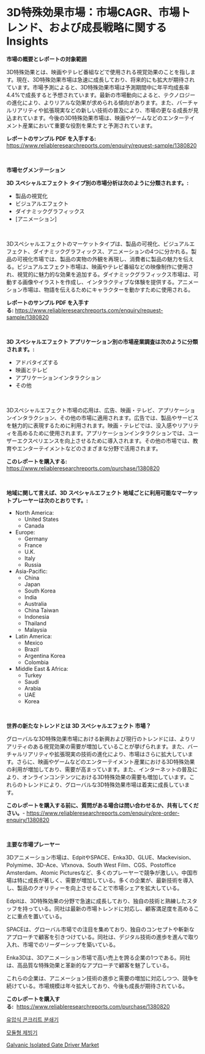 <p><h1>3D特殊効果市場：市場CAGR、市場トレンド、および成長戦略に関するInsights</h1></p><p><strong>市場の概要とレポートの対象範囲</strong></p>
<p><p>3D特殊効果とは、映画やテレビ番組などで使用される視覚効果のことを指します。現在、3D特殊効果市場は急速に成長しており、将来的にも拡大が期待されています。市場予測によると、3D特殊効果市場は予測期間中に年平均成長率4.4%で成長すると予想されています。最新の市場動向によると、テクノロジーの進化により、よりリアルな効果が求められる傾向があります。また、バーチャルリアリティや拡張現実などの新しい技術の普及により、市場の更なる成長が見込まれています。今後の3D特殊効果市場は、映画やゲームなどのエンターテイメント産業において重要な役割を果たすと予測されています。</p></p>
<p><strong>レポートのサンプル PDF を入手する:</strong> <a href="https://www.reliableresearchreports.com/enquiry/request-sample/1380820">https://www.reliableresearchreports.com/enquiry/request-sample/1380820</a></p>
<p>&nbsp;</p>
<p><strong>市場セグメンテーション</strong></p>
<p><strong>3D スペシャルエフェクト タイプ別の市場分析は次のように分類されます。:</strong></p>
<p><ul><li>製品の視覚化</li><li>ビジュアルエフェクト</li><li>ダイナミックグラフィックス</li><li>[アニメーション]</li></ul></p>
<p>&nbsp;</p>
<p><p>3Dスペシャルエフェクトのマーケットタイプは、製品の可視化、ビジュアルエフェクト、ダイナミックグラフィックス、アニメーションの4つに分かれる。製品の可視化市場では、製品の実物の外観を再現し、消費者に製品の魅力を伝える。ビジュアルエフェクト市場は、映画やテレビ番組などの映像制作に使用され、視覚的に魅力的な効果を追加する。ダイナミックグラフィックス市場は、可動する画像やイラストを作成し、インタラクティブな体験を提供する。アニメーション市場は、物語を伝えるためにキャラクターを動かすために使用される。</p></p>
<p><strong>レポートのサンプル PDF を入手する:</strong>&nbsp;<a href="https://www.reliableresearchreports.com/enquiry/request-sample/1380820">https://www.reliableresearchreports.com/enquiry/request-sample/1380820</a></p>
<p>&nbsp;</p>
<p><strong> 3D スペシャルエフェクト アプリケーション別の市場産業調査は次のように分類されます。:</strong></p>
<p><ul><li>アドバタイズする</li><li>映画とテレビ</li><li>アプリケーションインタラクション</li><li>その他</li></ul></p>
<p>&nbsp;</p>
<p><p>3Dスペシャルエフェクト市場の応用は、広告、映画・テレビ、アプリケーションインタラクション、その他の市場に適用されます。広告では、製品やサービスを魅力的に表現するために利用されます。映画・テレビでは、没入感やリアリティを高めるために使用されます。アプリケーションインタラクションでは、ユーザーエクスペリエンスを向上させるために導入されます。その他の市場では、教育やエンターテイメントなどのさまざまな分野で活用されます。</p></p>
<p><strong>このレポートを購入する:</strong>&nbsp; <a href="https://www.reliableresearchreports.com/purchase/1380820">https://www.reliableresearchreports.com/purchase/1380820</a></p>
<p>&nbsp;</p>
<p><strong>地域に関して言えば、3D スペシャルエフェクト 地域ごとに利用可能なマーケットプレーヤーは次のとおりです。:</strong></p>
<p><ul>
    <li>
        North America:
        <ul>
            <li>United States</li>
            <li>Canada</li>
        </ul>
    </li>
    <li>
        Europe:
        <ul>
            <li>Germany</li>
            <li>France</li>
            <li>U.K.</li>
            <li>Italy</li>
            <li>Russia</li>
        </ul>
    </li>
    <li>
        Asia-Pacific:
        <ul>
            <li>China</li>
            <li>Japan</li>
            <li>South Korea</li>
            <li>India</li>
            <li>Australia</li>
            <li>China Taiwan</li>
            <li>Indonesia</li>
            <li>Thailand</li>
            <li>Malaysia</li>
        </ul>
    </li>
    <li>
        Latin America:
        <ul>
            <li>Mexico</li>
            <li>Brazil</li>
            <li>Argentina Korea</li>
            <li>Colombia</li>
        </ul>
    </li>
    <li>
        Middle East & Africa:
        <ul>
            <li>Turkey</li>
            <li>Saudi</li>
            <li>Arabia</li>
            <li>UAE</li>
            <li>Korea</li>
        </ul>
    </li>
    </ul></p>
<p>&nbsp;</p>
<p><strong>世界の新たなトレンドとは 3D スペシャルエフェクト 市場？</strong></p>
<p><p>グローバルな3D特殊効果市場における新興および現行のトレンドには、よりリアリティのある視覚効果の需要が増加していることが挙げられます。また、バーチャルリアリティや拡張現実の技術の進化により、市場はさらに拡大しています。さらに、映画やゲームなどのエンターテイメント産業における3D特殊効果の利用が増加しており、需要が高まっています。また、インターネットの普及により、オンラインコンテンツにおける3D特殊効果の需要も増加しています。これらのトレンドにより、グローバルな3D特殊効果市場は着実に成長しています。</p></p>
<p><strong>このレポートを購入する前に、質問がある場合は問い合わせるか、共有してください。</strong>- <a href="https://www.reliableresearchreports.com/enquiry/pre-order-enquiry/1380820">https://www.reliableresearchreports.com/enquiry/pre-order-enquiry/1380820</a></p>
<p>&nbsp;</p>
<p><strong>主要な市場プレーヤー</strong></p>
<p><p>3Dアニメーション市場は、EdpitやSPACE、Enka3D、GLUE、Mackevision、Polymime、3D-Ace、Vfxnova、South West Film、CGS、Postoffice Amsterdam、Atomic Picturesなど、多くのプレーヤーで競争が激しい。中国市場は特に成長が著しく、需要が増加している。多くの企業が、最新技術を導入し、製品のクオリティーを向上させることで市場シェアを拡大している。</p><p>Edpitは、3D特殊効果の分野で急速に成長しており、独自の技術と熟練したスタッフを持っている。同社は最新の市場トレンドに対応し、顧客満足度を高めることに重点を置いている。</p><p>SPACEは、グローバル市場での注目を集めており、独自のコンセプトや斬新なアプローチで顧客を引きつけている。同社は、デジタル技術の進歩を進んで取り入れ、市場でのリーダーシップを築いている。</p><p>Enka3Dは、3Dアニメーション市場で高い売上を誇る企業の1つである。同社は、高品質な特殊効果と革新的なアプローチで顧客を魅了している。</p><p>これらの企業は、アニメーション技術の進歩と需要の増加に対応しつつ、競争を続けている。市場規模は年々拡大しており、今後も成長が期待されている。</p></p>
<p><strong>このレポートを購入する:</strong>&nbsp;&nbsp;<a href="https://www.reliableresearchreports.com/purchase/1380820">https://www.reliableresearchreports.com/purchase/1380820</a></p>
<p><p><a href="https://medium.com/@kirby6567566/%EC%88%98%EC%95%95-%EC%BD%98%ED%81%AC%EB%A6%AC%ED%8A%B8-%ED%81%AC%EB%9F%AC%EC%85%94-%EC%8B%9C%EC%9E%A5%EC%9D%80-%EC%8B%9C%EC%9E%A5-%EC%A0%90%EC%9C%A0%EC%9C%A8-%ED%81%AC%EA%B8%B0-%EB%B0%8F-2031%EB%85%84%EA%B9%8C%EC%A7%80-%EC%98%88%EC%83%81%EB%90%98%EB%8A%94-%EC%98%88%EC%B8%A1%EC%97%90-%EC%B4%88%EC%A0%90%EC%9D%84-%EB%A7%9E%EC%B6%94%EA%B3%A0-%EC%9E%88%EC%8A%B5%EB%8B%88%EB%8B%A4-b2c5ef822e99">유압식 콘크리트 분쇄기</a></p><p><a href="https://medium.com/@wilsoniehn789562023/%EB%AA%A8%EB%93%88%ED%98%95-%EC%96%BC%EC%9D%8C-%EC%A0%9C%EC%A1%B0%EA%B8%B0-%EC%8B%9C%EC%9E%A5-%EC%8B%9C%EC%9E%A5-%EC%A0%90%EC%9C%A0%EC%9C%A8-%EC%8B%9C%EC%9E%A5-%EB%8F%99%ED%96%A5-%EB%B0%8F-%EB%AF%B8%EB%9E%98-%EC%84%B1%EC%9E%A5-%ED%83%90%EA%B5%AC-7849fcbc2c17">모듈형 제빙기</a></p><p><a href="https://medium.com/@joeyojholms5961/galvanic-isolated-gate-driver-market-outlook-industry-overview-and-forecast-2024-to-2031-09501ab85a1a">Galvanic Isolated Gate Driver Market</a></p></p>